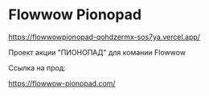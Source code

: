 # Flowwow Pionopad
https://flowwowpionopad-qohdzermx-sos7ya.vercel.app/

Проект акции "ПИОНОПАД" для комании Flowwow

Ссылка на прод:

https://flowwow-pionopad.com/
